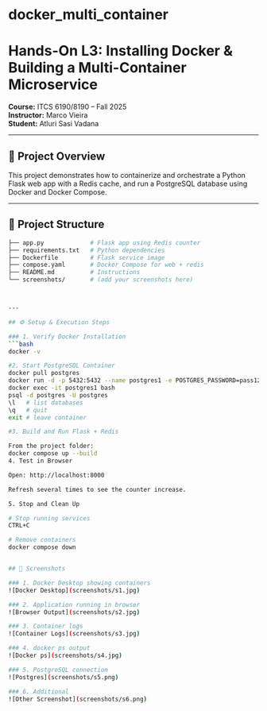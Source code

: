 # docker_multi_container
# Hands-On L3: Installing Docker & Building a Multi-Container Microservice  
**Course:** ITCS 6190/8190 – Fall 2025  
**Instructor:** Marco Vieira  
**Student:** Atluri Sasi Vadana

---

## 🚀 Project Overview
This project demonstrates how to containerize and orchestrate a Python Flask web app with a Redis cache, and run a PostgreSQL database using Docker and Docker Compose.  

---

## 📂 Project Structure

```bash
├── app.py             # Flask app using Redis counter
├── requirements.txt   # Python dependencies
├── Dockerfile         # Flask service image
├── compose.yaml       # Docker Compose for web + redis
├── README.md          # Instructions
└── screenshots/       # (add your screenshots here)



---

## ⚙️ Setup & Execution Steps

### 1. Verify Docker Installation
```bash
docker -v

#2. Start PostgreSQL Container
docker pull postgres
docker run -d -p 5432:5432 --name postgres1 -e POSTGRES_PASSWORD=pass12345 postgres
docker exec -it postgres1 bash
psql -d postgres -U postgres
\l   # list databases
\q   # quit
exit # leave container

#3. Build and Run Flask + Redis

From the project folder:
docker compose up --build
4. Test in Browser

Open: http://localhost:8000

Refresh several times to see the counter increase.

5. Stop and Clean Up

# Stop running services
CTRL+C

# Remove containers
docker compose down


## 📸 Screenshots

### 1. Docker Desktop showing containers
![Docker Desktop](screenshots/s1.jpg)

### 2. Application running in browser
![Browser Output](screenshots/s2.jpg)

### 3. Container logs
![Container Logs](screenshots/s3.jpg)

### 4. docker ps output
![Docker ps](screenshots/s4.jpg)

### 5. PostgreSQL connection
![Postgres](screenshots/s5.png)

### 6. Additional
![Other Screenshot](screenshots/s6.png)


